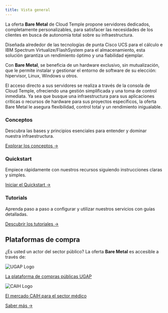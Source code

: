 ```yaml
---
title: Vista general
---
```


La oferta __Bare Metal__ de Cloud Temple propone servidores dedicados, completamente personalizables, para satisfacer las necesidades de los clientes en busca de autonomía total sobre su infraestructura.

Diseñada alrededor de las tecnologías de punta Cisco UCS para el cálculo e IBM Spectrum Virtualize/FlashSystem para el almacenamiento, esta solución garantiza un rendimiento óptimo y una fiabilidad ejemplar.

Con __Bare Metal__, se beneficia de un hardware exclusivo, sin mutualización, que le permite instalar y gestionar el entorno de software de su elección: hipervisor, Linux, Windows u otros.

El acceso directo a sus servidores se realiza a través de la consola de Cloud Temple, ofreciendo una gestión simplificada y una toma de control inmediata. Ya sea que busque una infraestructura para sus aplicaciones críticas o recursos de hardware para sus proyectos específicos, la oferta Bare Metal le asegura flexibilidad, control total y un rendimiento inigualable.


<div class="card-grid">
  <div class="card">
    <h3>Conceptos</h3>
    <p>Descubra las bases y principios esenciales para entender y dominar nuestra infraestructura.</p>
    <a href="./concepts/" class="card-link">Explorar los conceptos &rarr;</a>
  </div>
  <div class="card">
    <h3>Quickstart</h3>
    <p>Empiece rápidamente con nuestros recursos siguiendo instrucciones claras y simples.</p>
    <a href="./quickstart/" class="card-link">Iniciar el Quickstart &rarr;</a>
  </div>
    <div class="card">
    <h3>Tutorials</h3>
    <p>Aprenda paso a paso a configurar y utilizar nuestros servicios con guías detalladas.</p>
    <a href="./tutorials/" class="card-link">Descubrir los tutoriales &rarr;</a>
  </div>
</div>


## Plataformas de compra

<div class="purchase-platforms">
  <p>¿Es usted un actor del sector público? La oferta <strong>Bare Metal</strong> es accesible a través de:</p>
  
  <div class="platform-card">
    <img src="https://www.medgest.fr/wp-content/uploads/sites/2/2021/09/nouveau-logo-ugap-2021.png" alt="UGAP Logo" class="platform-logo" />
    <p>
      <a href="https://cloudtour.capgemini.fr/partenaires/cloud-temple" target="_blank" rel="noopener noreferrer">
        La plataforma de compras públicas UGAP
      </a>
    </p>
  </div>
  
  <div class="platform-card">
      <img src="https://i0.wp.com/www.activus-software.fr/wp-content/uploads/2022/09/20221212-GRP-CAIH-BC.png?fit=1300%2C827&ssl=1" alt="CAIH Logo" class="platform-logo" />
    <p>
      <a href="https://www.caih-sante.org" target="_blank" rel="noopener noreferrer">
        El mercado CAIH para el sector médico
      </a>
    </p>
  </div>

  <a href="https://www.cloud-temple.com/cloud-souverain-disponible-via-lugap/" target="_blank" rel="noopener noreferrer" class="learn-more-link">
    Saber más &rarr;
  </a>
</div>